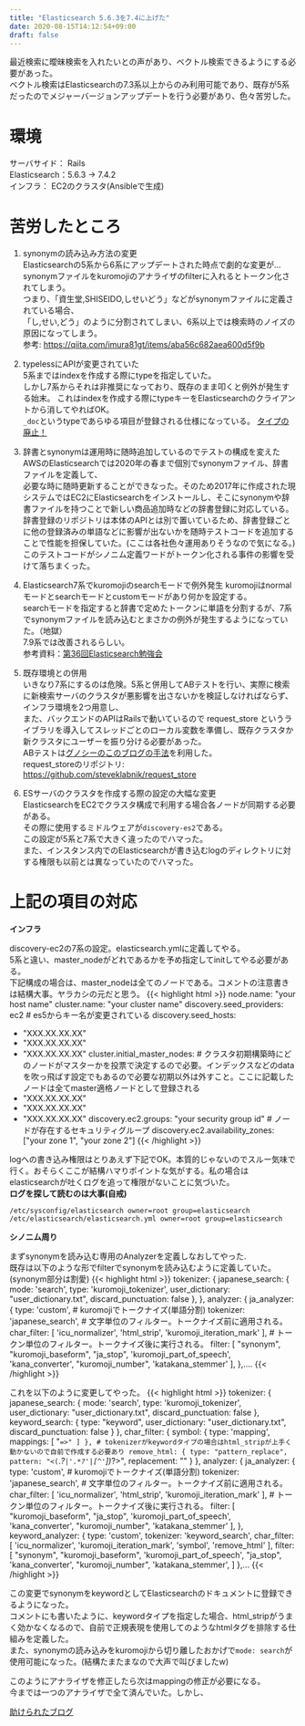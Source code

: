 ```yaml
---
title: "Elasticsearch 5.6.3を7.4に上げた"
date: 2020-08-15T14:12:54+09:00
draft: false
---
```

  
最近検索に曖昧検索を入れたいとの声があり、ベクトル検索できるようにする必要があった。  
ベクトル検索はElasticsearchの7.3系以上からのみ利用可能であり、既存が5系だったのでメジャーバージョンアップデートを行う必要があり、色々苦労した。 

# 環境  
サーバサイド： Rails  
Elasticsearch：5.6.3 -> 7.4.2  
インフラ： EC2のクラスタ(Ansibleで生成)

# 苦労したところ
1. synonymの読み込み方法の変更  
Elasticsearchの5系から6系にアップデートされた時点で劇的な変更が...
synonymファイルをkuromojiのアナライザのfilterに入れるとトークン化されてしまう。  
つまり、「資生堂,SHISEIDO,しせいどう」などがsynonymファイルに定義されている場合、  
「し,せい,どう」のように分割されてしまい、6系以上では検索時のノイズの原因になってしまう。  
参考: https://qiita.com/imura81gt/items/aba56c682aea600d5f9b



2. typelessにAPIが変更されていた  
5系まではindexを作成する際にtypeを指定していた。  
しかし7系からそれは非推奨になっており、既存のまま叩くと例外が発生する始末。 
これはindexを作成する際にtypeキーをElasticsearchのクライアントから消してやればOK。  
`_doc`というtypeであらゆる項目が登録される仕様になっている。 
[タイプの廃止！](https://www.elastic.co/jp/blog/moving-from-types-to-typeless-apis-in-elasticsearch-7-0)



3. 辞書とsynonymは運用時に随時追加しているのでテストの構成を変えた  
AWSのElasticsearchでは2020年の春まで個別でsynonymファイル、辞書ファイルを定義して、  
必要な時に随時更新することができなった。そのため2017年に作成された現システムではEC2にElasticsearchをインストールし、そこにsynonymや辞書ファイルを持つことで新しい商品追加時などの辞書登録に対応している。    
辞書登録のリポジトリは本体のAPIとは別で置いているため、辞書登録ごとに他の登録済みの単語などに影響が出ないかを随時テストコードを追加することで性能を担保していた。(ここは各社色々運用ありそうなので気になる。)  
このテストコードがシノニム定義ワードがトークン化される事件の影響を受けて落ちまくった。  



4. Elasticsearch7系でkuromojiのsearchモードで例外発生
kuromojiはnormalモードとsearchモードとcustomモードがあり何かを設定する。  
searchモードを指定すると辞書で定めたトークンに単語を分割するが、7系でsynonymファイルを読み込むとまさかの例外が発生するようになっていた。（地獄）  
7.9系では改善されるらしい。  
参考資料：[第36回Elasticsearch勉強会](https://noti.st/johtani/CEIYbT)  



5. 既存環境との併用  
いきなり7系にするのは危険。5系と併用してABテストを行い、実際に検索に新検索サーバのクラスタが悪影響を出さないかを検証しなければならず、インフラ環境を2つ用意し、  
また、バックエンドのAPIはRailsで動いているので request_store というライブラリを導入してスレッドごとのローカル変数を準備し、既存クラスタか新クラスタにユーザーを振り分ける必要があった。  
ABテストは[グノシーのこのブログの手法](https://data.gunosy.io/entry/ab_testing_assignment)を利用した。  
request_storeのリポジトリ: https://github.com/steveklabnik/request_store  


6. ESサーバのクラスタを作成する際の設定の大幅な変更  
ElasticsearchをEC2でクラスタ構成で利用する場合各ノードが同期する必要がある。  
その際に使用するミドルウェアが`discovery-es2`である。  
この設定が5系と7系で大きく違ったのでハマった。  
また、インスタンス内でのElasticsearchが書き込むlogのディレクトリに対する権限も以前とは異なっていたのでハマった。
  


# 上記の項目の対応  
**インフラ**  

discovery-ec2の7系の設定。elasticsearch.ymlに定義してやる。  
5系と違い、master_nodeがどれであるかを予め指定してinitしてやる必要がある。  
下記構成の場合は、master_nodeは全てのノードである。コメントの注意書きは結構大事。ヤラカシの元だと思う。
{{< highlight html >}}
node.name: "your host name"
cluster.name: "your cluster name"
discovery.seed_providers: ec2 # es5からキー名が変更されている
discovery.seed_hosts:
  - "XXX.XX.XX.XX"
  - "XXX.XX.XX.XX"
  - "XXX.XX.XX.XX"
cluster.initial_master_nodes: # クラスタ初期構築時にどのノードがマスターかを投票で決定するので必要。インデックスなどのdataを吹っ飛ばす設定でもあるので必要な初期以外は外すこと。ここに記載したノードは全てmaster適格ノードとして登録される
  - "XXX.XX.XX.XX"
  - "XXX.XX.XX.XX"
  - "XXX.XX.XX.XX"
discovery.ec2.groups: "your security group id" # ノードが存在するセキュリティグループ
discovery.ec2.availability_zones: ["your zone 1", "your zone 2"]
{{< /highlight >}} 

logへの書き込み権限はとりあえず下記でOK。本質的じゃないのでスルー気味で行く。おそらくここが結構ハマりポイントな気がする。私の場合はelasticsearchが吐くログを追って権限がないことに気づいた。  
**ログを探して読むのは大事(自戒)**
```
/etc/sysconfig/elasticsearch owner=root group=elasticsearch  
/etc/elasticsearch/elasticsearch.yml owner=root group=elasticsearch
```

**シノニム周り**  

まずsynonymを読み込む専用のAnalyzerを定義しなおしてやった.  
既存は以下のような形でfilterでsynonymを読み込むように定義していた。(synonym部分は割愛) 
{{< highlight html >}}
tokenizer: {
    japanese_search: {
        mode: 'search',
        type: 'kuromoji_tokenizer',
        user_dictionary: "user_dictionary.txt",
        discard_punctuation: false
    },
},
analyzer: {
  ja_analyzer: {
      type: 'custom',
      # kuromojiでトークナイズ(単語分割)
      tokenizer: 'japanese_search',
      # 文字単位のフィルター。トークナイズ前に適用される。
      char_filter: [
          'icu_normalizer',
          'html_strip',
          'kuromoji_iteration_mark'
      ],
      # トークン単位のフィルター。トークナイズ後に実行される。
      filter: [
          "synonym",
          "kuromoji_baseform",
          "ja_stop",
          'kuromoji_part_of_speech',
          'kana_converter',
          "kuromoji_number",
          'katakana_stemmer'
      ],
  },....
{{< /highlight >}}  

これを以下のように変更してやった。
{{< highlight html >}}
tokenizer: {
    japanese_search: {
        mode: 'search',
        type: 'kuromoji_tokenizer',
        user_dictionary: "user_dictionary.txt",
        discard_punctuation: false
    },
    keyword_search: {
      type: "keyword",
      user_dictionary: "user_dictionary.txt",
      discard_punctuation: false
    }
},
char_filter: {
    symbol: {
        type: 'mapping',
            mappings: [
                "`=>"
            ]
        },
    # tokenizerがkeywordタイプの場合はhtml_stripが上手く動かないので自前で作成する必要あり
    remove_html: {
        type: "pattern_replace",
        pattern: "<(`.*?`|'.*?'|[^'`])*?>",
        replacement: ""
    }
},
analyzer: {
  ja_analyzer: {
      type: 'custom',
      # kuromojiでトークナイズ(単語分割)
      tokenizer: 'japanese_search',
      # 文字単位のフィルター。トークナイズ前に適用される。
      char_filter: [
          'icu_normalizer',
          'html_strip',
          'kuromoji_iteration_mark'
      ],
      # トークン単位のフィルター。トークナイズ後に実行される。
      filter: [
          "kuromoji_baseform",
          "ja_stop",
          'kuromoji_part_of_speech',
          'kana_converter',
          "kuromoji_number",
          'katakana_stemmer'
      ],
  },
  keyword_analyzer: {
      type: 'custom',
      tokenizer: 'keyword_search',
      char_filter: [
          'icu_normalizer',
          'kuromoji_iteration_mark',
          'symbol',
          'remove_html'
      ],
      filter: [
          "synonym",
          "kuromoji_baseform",
          'kuromoji_part_of_speech',
          "ja_stop",
          'kana_converter',
          "kuromoji_number",
          'katakana_stemmer',
      ]
  },...
{{< /highlight >}}  

この変更でsynonymをkeywordとしてElasticsearchのドキュメントに登録できるようになった。  
コメントにも書いたように、keywordタイプを指定した場合、html_stripがうまく効かなくなるので、自前で正規表現を使用して<hogehoge>のようなhtmlタグを排除する仕組みを定義した。  
また、synonymの読み込みをkuromojiから切り離したおかげで`mode: search`が使用可能になった。(結構たまたまなので大声で叫びましたw)  

このようにアナライザを修正したら次はmappingの修正が必要になる。  
今までは一つのアナライザで全て済んでいた。しかし、

[助けられたブログ](http://chie8842.hatenablog.com/entry/2019/09/29/124500)